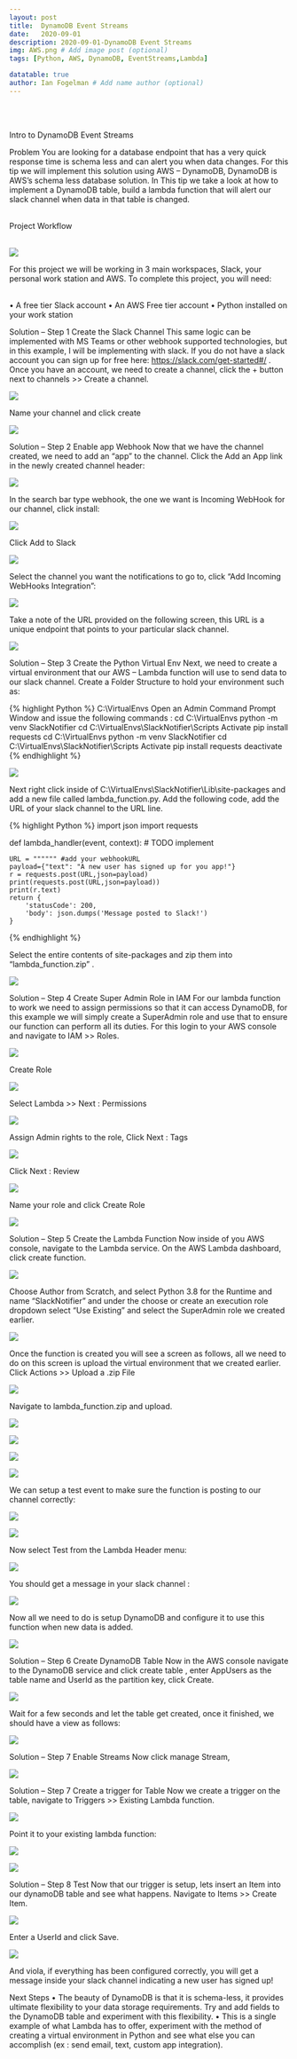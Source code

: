 ```yaml
---
layout: post
title:  DynamoDB Event Streams
date:   2020-09-01
description: 2020-09-01-DynamoDB Event Streams
img: AWS.png # Add image post (optional)
tags: [Python, AWS, DynamoDB, EventStreams,Lambda]

datatable: true
author: Ian Fogelman # Add name author (optional)
---
```


<meta property="og:title" content="DynamoDB Event Streams">
<meta property="og:description" content="A blog by Ian Fogelman.">
<meta property="og:image" content="https://repository-images.githubusercontent.com/190807493/a3610e80-bed1-11e9-87ac-2a4f0aa3b2ee">
<meta property="og:url" content="https://repository-images.githubusercontent.com/190807493/a3610e80-bed1-11e9-87ac-2a4f0aa3b2ee">

<br>
<br>

Intro to DynamoDB Event Streams

Problem
You are looking for a database endpoint that has a very quick response time is schema less and can alert you when data changes. For this tip we will implement this solution using AWS – DynamoDB, DynamoDB is AWS’s schema less database solution. In This tip we take a look at how to implement a DynamoDB table, build a lambda function that will alert our slack channel when data in that table is changed.
<br>
<br>

Project Workflow
<br>
<br>

![](/assets/img/DES1_image1.png)

For this project we will be working in 3 main workspaces, Slack, your personal work station and AWS.
To complete this project, you will need:
<br>
<br>

•	A free tier Slack account
•	An AWS Free tier account
•	Python installed on your work station
 
 

Solution – Step 1 Create the Slack Channel
This same logic can be implemented with MS Teams or other webhook supported technologies, but in this example, I will be implementing with slack. If you do not have a slack account you can sign up for free here: https://slack.com/get-started#/ . Once you have an account, we need to create a channel, click the + button next to channels >> Create a 
channel. 

 ![](/assets/img/DES1_image2.png)

Name your channel and click create 

![](/assets/img/DES1_image3.png)
 

Solution – Step 2 Enable app Webhook
Now that we have the channel created, we need to add an “app” to the channel. Click the Add an App link in the newly created channel header:

![](/assets/img/DES1_image4.png)

In the search bar type webhook, the one we want is Incoming WebHook for our channel, click install: 

![](/assets/img/DES1_image5.png)






Click Add to Slack
 

![](/assets/img/DES1_image6.png)

Select the channel you want the notifications to go to, click “Add Incoming WebHooks Integration”:

![](/assets/img/DES1_image7.png)
 
Take a note of the URL provided on the following screen, this URL is a unique endpoint that points to your particular slack channel. 

![](/assets/img/DES1_image8.png)


Solution – Step 3 Create the Python Virtual Env
Next, we need to create a virtual environment that our AWS – Lambda function will use to send data to our slack channel. Create a Folder Structure to hold your environment such as: 

{% highlight Python %}
C:\VirtualEnvs 
Open an Admin Command Prompt Window and issue the following commands :
cd C:\VirtualEnvs
python -m venv SlackNotifier
cd C:\VirtualEnvs\SlackNotifier\Scripts
Activate
pip install requests
cd C:\VirtualEnvs
python -m venv SlackNotifier
cd C:\VirtualEnvs\SlackNotifier\Scripts
Activate
pip install requests
deactivate
{% endhighlight %}
 
![](/assets/img/DES1_image9.png)

Next right click inside of C:\VirtualEnvs\SlackNotifier\Lib\site-packages and add a new file called lambda_function.py.
Add the following code, add the URL of your slack channel to the URL line.

{% highlight Python %}
import json
import requests

def lambda_handler(event, context):
    # TODO implement
    
    URL = """""" #add your webhookURL
    payload={"text": "A new user has signed up for you app!"}
    r = requests.post(URL,json=payload)
    print(requests.post(URL,json=payload))
    print(r.text)
    return {
        'statusCode': 200,
        'body': json.dumps('Message posted to Slack!')
    }

{% endhighlight %}

Select the entire contents of site-packages and zip them into “lambda_function.zip” .

![](/assets/img/DES1_image10.png)
 
Solution – Step 4 Create Super Admin Role in IAM
For our lambda function to work we need to assign permissions so that it can access DynamoDB, for this example we will simply create a SuperAdmin role and use that to ensure our function can perform all its duties.
For this login to your AWS console and navigate to IAM >> Roles.
 
![](/assets/img/DES1_image11.png)


Create Role
 
![](/assets/img/DES1_image12.png)

Select Lambda  >> Next : Permissions

![](/assets/img/DES1_image13.png)
 
Assign Admin rights to the role, Click Next : Tags

![](/assets/img/DES1_image14.png)

Click Next : Review

![](/assets/img/DES1_image15.png)

Name your role and click Create Role
 
![](/assets/img/DES1_image16.png)

Solution – Step 5 Create the Lambda Function
Now inside of you AWS console, navigate to the Lambda service. On the AWS Lambda dashboard, click create function.
 
![](/assets/img/DES1_image17.png)

Choose Author from Scratch, and select Python 3.8 for the Runtime and name “SlackNotifier” and under the choose or create an execution role dropdown select “Use Existing” and select the SuperAdmin role we created earlier.

![](/assets/img/DES1_image18.png)

Once the function is created you will see a screen as follows, all we need to do on this screen is upload the virtual environment that we created earlier.
Click Actions >> Upload a .zip File

![](/assets/img/DES1_image19.png)

Navigate to lambda_function.zip and upload.
 
![](/assets/img/DES1_image20.png)
 
![](/assets/img/DES1_image21.png)

 
![](/assets/img/DES1_image22.png)

![](/assets/img/DES1_image23.png)

 

We can setup a test event to make sure the function is posting to our channel correctly:
 
![](/assets/img/DES1_image24.png)

![](/assets/img/DES1_image25.png)

Now select Test from the Lambda Header menu:
 
![](/assets/img/DES1_image26.png)


You should get a message in your slack channel :
 
![](/assets/img/DES1_image27.png)

Now all we need to do is setup DynamoDB and configure it to use this function when new data is added.

![](/assets/img/DES1_image28.png)

Solution – Step 6 Create DynamoDB Table
Now in the AWS console navigate to the DynamoDB service and click create table , enter AppUsers as the table name and UserId as the partition key, click Create.

![](/assets/img/DES1_image29.png)

Wait for a few seconds and let the table get created, once it finished, we should have a view as follows: 

![](/assets/img/DES1_image30.png)

Solution – Step 7 Enable Streams
Now click manage Stream, 

![](/assets/img/DES1_image31.png)
 



Solution – Step 7 Create a trigger for Table
Now we create a trigger on the table, navigate to Triggers >> Existing Lambda function.

![](/assets/img/DES1_image32.png)

Point it to your existing lambda function:

![](/assets/img/DES1_image33.png)

![](/assets/img/DES1_image34.png)
 


Solution – Step 8 Test
Now that our trigger is setup, lets insert an Item into our dynamoDB table and see what happens.
Navigate to Items >> Create Item.

![](/assets/img/DES1_image35.png)

Enter a UserId and click Save.

![](/assets/img/DES1_image36.png)

And viola, if everything has been configured correctly, you will get a message inside your slack channel indicating a new user has signed up!
 

Next Steps
•	The beauty of DynamoDB is that it is schema-less, it provides ultimate flexibility to your data storage requirements. Try and add fields to the DynamoDB table and experiment with this flexibility.
•	This is a single example of what Lambda has to offer, experiment with the method of creating a virtual environment in Python and see what else you can accomplish (ex : send email, text, custom app integration).

